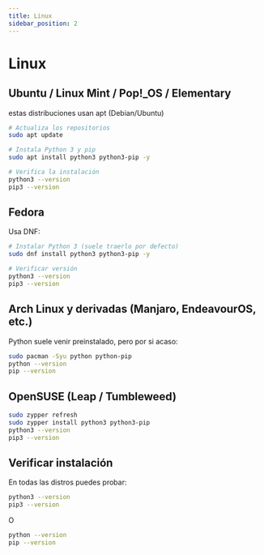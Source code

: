 ```yaml
---
title: Linux
sidebar_position: 2
---
```


# Linux

## Ubuntu / Linux Mint / Pop!\_OS / Elementary

estas distribuciones usan apt (Debian/Ubuntu)

```bash
# Actualiza los repositorios
sudo apt update

# Instala Python 3 y pip
sudo apt install python3 python3-pip -y

# Verifica la instalación
python3 --version
pip3 --version
```

## Fedora

Usa DNF:

```bash
# Instalar Python 3 (suele traerlo por defecto)
sudo dnf install python3 python3-pip -y

# Verificar versión
python3 --version
pip3 --version

```

## Arch Linux y derivadas (Manjaro, EndeavourOS, etc.)

Python suele venir preinstalado, pero por si acaso:

```bash
sudo pacman -Syu python python-pip
python --version
pip --version

```

## OpenSUSE (Leap / Tumbleweed)

```bash
sudo zypper refresh
sudo zypper install python3 python3-pip
python3 --version
pip3 --version
```

## Verificar instalación

En todas las distros puedes probar:

```bash
python3 --version
pip3 --version
```

O

```bash
python --version
pip --version
```
